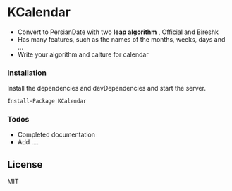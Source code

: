 # KCalendar
  - Convert to PersianDate with two **leap algorithm** , Official  and Bireshk
  - Has many features, such as the names of the months, weeks, days and ...
  - Write your algorithm and calture for calendar


### Installation

Install the dependencies and devDependencies and start the server.

```sh
Install-Package KCalendar
```

### Todos

 - Completed documentation
 - Add ....

License
----

MIT

